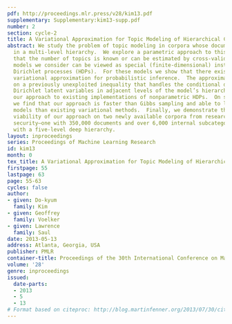 ```yaml
---
pdf: http://proceedings.mlr.press/v28/kim13.pdf
supplementary: Supplementary:kim13-supp.pdf
number: 2
section: cycle-2
title: A Variational Approximation for Topic Modeling of Hierarchical Corpora
abstract: We study the problem of topic modeling in corpora whose documents are organized
  in a multi-level hierarchy.  We explore a parametric approach to this problem, assuming
  that the number of topics is known or can be estimated by cross-validation.  The
  models we consider can be viewed as special (finite-dimensional) instances of hierarchical
  Dirichlet processes (HDPs).  For these models we show that there exists a simple
  variational approximation for probabilistic inference.  The approximation relies
  on a previously unexploited inequality that handles the conditional dependence between
  Dirichlet latent variables in adjacent levels of the model’s hierarchy.  We compare
  our approach to existing implementations of nonparametric HDPs.  On several benchmarks
  we find that our approach is faster than Gibbs sampling and able to learn more predictive
  models than existing variational methods.  Finally, we demonstrate the large-scale
  viability of our approach on two newly available corpora from researchers in computer
  security–one with 350,000 documents and over 6,000 internal subcategories, the other
  with a five-level deep hierarchy.
layout: inproceedings
series: Proceedings of Machine Learning Research
id: kim13
month: 0
tex_title: A Variational Approximation for Topic Modeling of Hierarchical Corpora
firstpage: 55
lastpage: 63
page: 55-63
cycles: false
author:
- given: Do-kyum
  family: Kim
- given: Geoffrey
  family: Voelker
- given: Lawrence
  family: Saul
date: 2013-05-13
address: Atlanta, Georgia, USA
publisher: PMLR
container-title: Proceedings of the 30th International Conference on Machine Learning
volume: '28'
genre: inproceedings
issued:
  date-parts:
  - 2013
  - 5
  - 13
# Format based on citeproc: http://blog.martinfenner.org/2013/07/30/citeproc-yaml-for-bibliographies/
---
```

